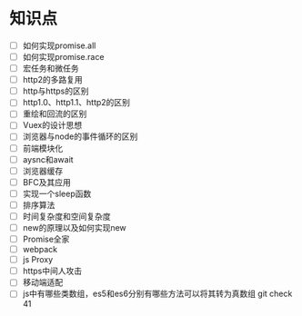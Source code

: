 # 知识点

- [ ] 如何实现promise.all
- [ ] 如何实现promise.race
- [ ] 宏任务和微任务
- [ ] http2的多路复用
- [ ] http与https的区别
- [ ] http1.0、http1.1、http2的区别
- [ ] 重绘和回流的区别
- [ ] Vuex的设计思想
- [ ] 浏览器与node的事件循环的区别
- [ ] 前端模块化
- [ ] aysnc和await
- [ ] 浏览器缓存
- [ ] BFC及其应用
- [ ] 实现一个sleep函数
- [ ] 排序算法
- [ ] 时间复杂度和空间复杂度
- [ ] new的原理以及如何实现new
- [ ] Promise全家
- [ ] webpack
- [ ] js Proxy
- [ ] https中间人攻击
- [ ] 移动端适配
- [ ] js中有哪些类数组，es5和es6分别有哪些方法可以将其转为真数组
git check 41